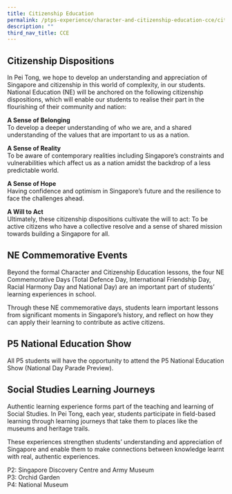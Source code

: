 ```yaml
---
title: Citizenship Education
permalink: /ptps-experience/character-and-citizenship-education-cce/citizenship-education/
description: ""
third_nav_title: CCE
---
```

## Citizenship Dispositions


In Pei Tong, we hope to develop an understanding and appreciation of Singapore and citizenship in this world of complexity, in our students. National Education (NE) will be anchored on the following citizenship dispositions, which will enable our students to realise their part in the flourishing of their community and nation:

  

**A Sense of Belonging**<br>
To develop a deeper understanding of who we are, and a shared understanding of the values that are important to us as a nation. 

  

**A Sense of Reality**<br>
To be aware of contemporary realities including Singapore’s constraints and vulnerabilities which affect us as a nation amidst the backdrop of a less predictable world.

  

**A Sense of Hope**<br>
Having confidence and optimism in Singapore’s future and the resilience to face the challenges ahead.  

  

**A Will to Act**<br>
Ultimately, these citizenship dispositions cultivate the will to act: To be active citizens who have a collective resolve and a sense of shared mission towards building a Singapore for all.  

## NE Commemorative Events
Beyond the formal Character and Citizenship Education lessons, the four NE Commemorative Days (Total Defence Day, International Friendship Day, Racial Harmony Day and National Day) are an important part of students’ learning experiences in school. 

Through these NE commemorative days, students learn important lessons from significant moments in Singapore’s history, and reflect on how they can apply their learning to contribute as active citizens.
  

## P5 National Education Show
All P5 students will have the opportunity to attend the P5 National Education Show (National Day Parade Preview).

## Social Studies Learning Journeys
Authentic learning experience forms part of the teaching and learning of Social Studies. In Pei Tong, each year, students participate in field-based learning through learning journeys that take them to places like the museums and heritage trails. 

These experiences strengthen students’ understanding and appreciation of Singapore and enable them to make connections between knowledge learnt with real, authentic experiences. 

P2: Singapore Discovery Centre and Army Museum<br>
P3: Orchid Garden<br>
P4: National Museum